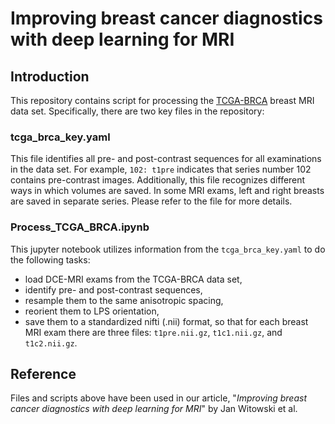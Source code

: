 # Improving breast cancer diagnostics with deep learning for MRI  

## Introduction

This repository contains script for processing the [TCGA-BRCA](https://wiki.cancerimagingarchive.net/display/Public/TCGA-BRCA) breast MRI data set. Specifically, there are two key files in the repository:

### tcga_brca_key.yaml
This file identifies all pre- and post-contrast sequences for all examinations in the data set. For example, `102: t1pre` indicates that series number 102 contains pre-contrast images. Additionally, this file recognizes different ways in which volumes are saved. In some MRI exams, left and right breasts are saved in separate series. Please refer to the file for more details.


### Process_TCGA_BRCA.ipynb
This jupyter notebook utilizes information from the `tcga_brca_key.yaml` to do the following tasks:
* load DCE-MRI exams from the TCGA-BRCA data set,
* identify pre- and post-contrast sequences,
* resample them to the same anisotropic spacing,
* reorient them to LPS orientation,
* save them to a standardized nifti (.nii) format, so that for each breast MRI exam there are three files: `t1pre.nii.gz`, `t1c1.nii.gz`, and `t1c2.nii.gz`.

## Reference
Files and scripts above have been used in our article, "_Improving breast cancer diagnostics with deep learning for MRI_" by Jan Witowski et al.

